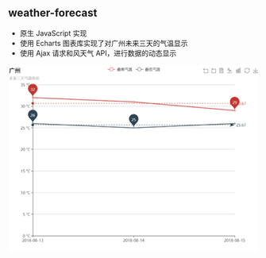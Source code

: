 ## weather-forecast

- 原生 JavaScript 实现
- 使用 Echarts 图表库实现了对广州未来三天的气温显示
- 使用 Ajax 请求和风天气 API，进行数据的动态显示

![image](https://github.com/taoowuu/Weather-forecast/raw/master/weather.PNG )
